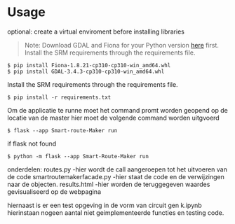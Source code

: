 # Usage

optional: create a virtual enviroment before installing libraries

>Note: Download GDAL and Fiona for your Python version [here](https://www.lfd.uci.edu/~gohlke/pythonlibs/) first.
Install the SRM requirements through the requirements file.
```
$ pip install Fiona-1.8.21-cp310-cp310-win_amd64.whl
$ pip install GDAL-3.4.3-cp310-cp310-win_amd64.whl
```

Install the SRM requirements through the requirements file.
```
$ pip install -r requirements.txt
```
Om de applicatie te runne moet het command promt worden geopend op de locatie van de master hier moet de volgende command worden uitgvoerd
```
$ flask --app Smart-route-Maker run
```
if flask not found
```
$ python -m flask --app Smart-Route-Maker run
```

onderdelen:
routes.py
-hier wordt de call aangeroepen tot het uitvoeren van de code
smartroutemakerfacade.py
-hier staat de code en de verwijzingen naar de objecten.
results.html
-hier worden de teruggegeven waardes gevisualiseerd op de webpagina

hiernaast is er een test opgeving in de vorm van circuit gen k.ipynb hierinstaan nogeen aantal niet geimplementeerde functies en testing code.

